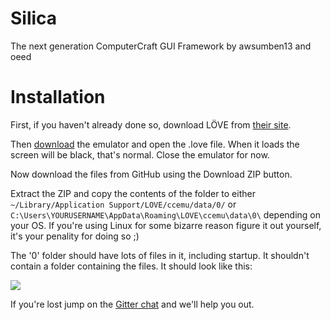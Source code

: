 # Silica
The next generation ComputerCraft GUI Framework by awsumben13 and oeed

Installation
========

First, if you haven't already done so, download LÖVE from [their site](https://love2d.org/).

Then [download](http://puu.sh/iWhZy/27bdfcb2a1.zip) the emulator and open the .love file. When it loads the screen will be black, that's normal. Close the emulator for now.

Now download the files from GitHub using the Download ZIP button.

Extract the ZIP and copy the contents of the folder to either ```~/Library/Application Support/LOVE/ccemu/data/0/``` or ```C:\Users\YOURUSERNAME\AppData\Roaming\LOVE\ccemu\data\0\``` depending on your OS. If you're using Linux for some bizarre reason figure it out yourself, it's your penality for doing so ;)

The '0' folder should have lots of files in it, including startup. It shouldn't contain a folder containing the files. It should look like this:

![](http://puu.sh/iXhS8/209686a3b1.png)

If you're lost jump on the [Gitter chat](https://gitter.im/oeed/Silica) and we'll help you out.